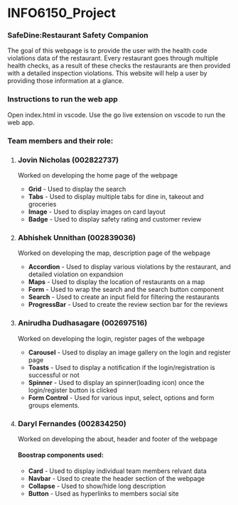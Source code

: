 # INFO6150_Project
<h3>SafeDine:Restaurant Safety Companion</h3>
<p>The goal of this webpage is to provide the user with the health code violations data of the restaurant. Every restaurant goes through multiple health checks, as a result of these checks the restaurants are then provided with a detailed inspection violations. This website will help a user by providing those information at a glance.</p>

<h3>Instructions to run the web app</h3>
<p>Open index.html in vscode. Use the go live extension on vscode to run the web app.  </p>

<h3>Team members and their role:</h3>
<ol>
    <li>
        <h3>Jovin Nicholas (002822737)</h3>
        <p>Worked on developing the home page of the webpage</p>
        <ul>
            <li><strong>Grid</strong> - Used to display the search</li>
            <li><strong>Tabs</strong> - Used to display multiple tabs for dine in, takeout and groceries</li>
            <li><strong>Image</strong> - Used to display images on card layout</li>
            <li><strong>Badge</strong> - Used to display safety rating and customer review</li>
        </ul>
    </li>
    <li>
        <h3>Abhishek Unnithan (002839036)</h3>
        <p>Worked on developing the map, description page of the webpage</p>
        <ul>
            <li><strong>Accordion</strong> - Used to display various violations by the restaurant, and detailed violation on expandsion</li>
            <li><strong>Maps</strong> - Used to display the location of restaurants on a map</li>
            <li><strong>Form</strong> - Used to wrap the search and the search button component</li>
            <li><strong>Search</strong> - Used to create an input field for filtering the restaurants</li>
            <li><strong>ProgressBar</strong> - Used to create the review section bar for the reviews</li>
        </ul>
    </li>
    <li>
        <h3>Anirudha Dudhasagare (002697516)</h3>
        <p>Worked on developing the login, register pages of the webpage</p>
        <ul>
            <li><strong>Carousel</strong> - Used to display an image gallery on the login and register page</li>
            <li><strong>Toasts</strong> - Used to display a notification if the login/registration is successful or not</li>
            <li><strong>Spinner</strong> - Used to display an spinner(loading icon) once the login/register button is clicked</li>
            <li><strong>Form Control</strong> - Used for various input, select, options and form groups elements.</li>
        </ul>
    </li>
    <li>
        <h3>Daryl Fernandes (002834250)</h3>
        <p>Worked on developing the about, header and footer of the webpage</p>
        <h4>Boostrap components used:</h4>
        <ul>
            <li><strong>Card</strong> - Used to display individual team members relvant data</li>
            <li><strong>Navbar</strong> - Used to create the header section of the webpage</li>
            <li><strong>Collapse</strong> - Used to show/hide long description</li>
            <li><strong>Button</strong> - Used as hyperlinks to members social site</li>
        </ul>
    </li>
</ol>
